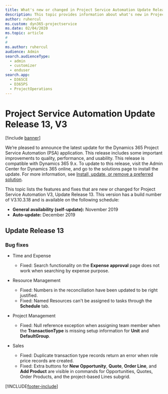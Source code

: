 ```yaml
---
title: What's new or changed in Project Service Automation Update Release 13, V3
description: This topic provides information about what's new in Project Service Automation Update Release 13, V3.
author: ruhercul
ms.custom: dyn365-projectservice
ms.date: 02/04/2020
ms.topic: article
#
#
ms.author: ruhercul
audience: Admin
search.audienceType: 
  - admin
  - customizer
  - enduser
search.app: 
  - D365CE
  - D365PS
  - ProjectOperations
---
```



# Project Service Automation Update Release 13, V3

[!include [banner](../includes/psa-now-project-operations.md)]

We’re pleased to announce the latest update for the Dynamics 365 Project Service Automation (PSA) application. This release includes some important improvements to quality, performance, and usability. This release is compatible with Dynamics 365 9.x. To update to this release, visit the Admin Center for Dynamics 365 online, and go to the solutions page to install the update. For more information, see [Install, update, or remove a preferred solution](/power-platform/admin/install-remove-preferred-solution).

This topic lists the features and fixes that are new or changed for Project Service Automation V3, Update Release 13. This version has a build number of V3.10.3.18 and is available on the following schedule:

- **General availability (self-update):** November 2019
- **Auto-update:** December 2019


## Update Release 13 

### Bug fixes

- Time and Expense

     - Fixed: Search functionality on the **Expense approval** page does not work when searching by expense purpose.

- Resource Management

     - Fixed: Numbers in the reconciliation have been updated to be right justified.
     - Fixed: Named Resources can't be assigned to tasks through the **Schedule** tab.

- Project Management

     - Fixed: Null reference exception when assigning team member when the **TransactionType** is missing setup information for **Unit** and **DefaultGroup**.

- Sales

     - Fixed: Duplicate transaction type records return an error when role price records are created.
     - Fixed: Extra buttons for **New Opportunity**, **Quote**, **Order Line**, and **Add Product** are visible in commands for Opportunities, Quotes, Order Products, and the project-based Lines subgrid.




[!INCLUDE[footer-include](../includes/footer-banner.md)]